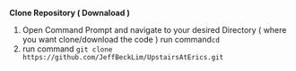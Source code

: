 **Clone Repository ( Downaload )**

1. Open Command Prompt and navigate to your desired Directory ( where you want clone/download the code ) run command```cd``` 
2. run command ```git clone https://github.com/JeffBeckLim/UpstairsAtErics.git ```

